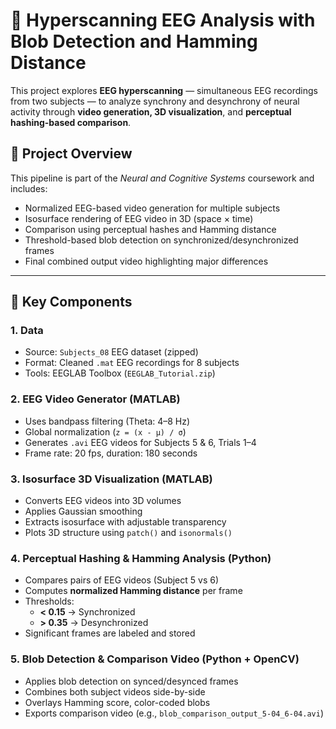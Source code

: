 # 🧠 Hyperscanning EEG Analysis with Blob Detection and Hamming Distance

This project explores **EEG hyperscanning** — simultaneous EEG recordings from two subjects — to analyze synchrony and desynchrony of neural activity through **video generation, 3D visualization**, and **perceptual hashing-based comparison**.

## 📁 Project Overview

This pipeline is part of the _Neural and Cognitive Systems_ coursework and includes:

- Normalized EEG-based video generation for multiple subjects
- Isosurface rendering of EEG video in 3D (space × time)
- Comparison using perceptual hashes and Hamming distance
- Threshold-based blob detection on synchronized/desynchronized frames
- Final combined output video highlighting major differences

---

## 🧠 Key Components

### 1. **Data**
- Source: `Subjects_08` EEG dataset (zipped)
- Format: Cleaned `.mat` EEG recordings for 8 subjects
- Tools: EEGLAB Toolbox (`EEGLAB_Tutorial.zip`)

### 2. **EEG Video Generator (MATLAB)**
- Uses bandpass filtering (Theta: 4–8 Hz)
- Global normalization (`z = (x - μ) / σ`)
- Generates `.avi` EEG videos for Subjects 5 & 6, Trials 1–4
- Frame rate: 20 fps, duration: 180 seconds

### 3. **Isosurface 3D Visualization (MATLAB)**
- Converts EEG videos into 3D volumes
- Applies Gaussian smoothing
- Extracts isosurface with adjustable transparency
- Plots 3D structure using `patch()` and `isonormals()`

### 4. **Perceptual Hashing & Hamming Analysis (Python)**
- Compares pairs of EEG videos (Subject 5 vs 6)
- Computes **normalized Hamming distance** per frame
- Thresholds:
  - **< 0.15** → Synchronized
  - **> 0.35** → Desynchronized
- Significant frames are labeled and stored

### 5. **Blob Detection & Comparison Video (Python + OpenCV)**
- Applies blob detection on synced/desynced frames
- Combines both subject videos side-by-side
- Overlays Hamming score, color-coded blobs
- Exports comparison video (e.g., `blob_comparison_output_5-04_6-04.avi`)




